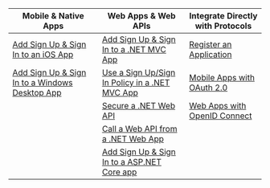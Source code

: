 | Mobile & Native Apps | Web Apps & Web APIs | Integrate Directly with Protocols |
| ----------------------- | ------------------------------- | --------------------- |
| [Add Sign Up & Sign In to an iOS App](active-directory-b2c-devquickstarts-ios.md) | [Add Sign Up & Sign In to a .NET MVC App](active-directory-b2c-devquickstarts-web-dotnet.md) | [Register an Application](active-directory-b2c-app-registration.md) |
| [Add Sign Up & Sign In to a Windows Desktop App](active-directory-b2c-devquickstarts-native-dotnet.md) | [Use a Sign Up/Sign In Policy in a .NET MVC App](active-directory-b2c-devquickstarts-web-dotnet-susi.md) | [Mobile Apps with OAuth 2.0](active-directory-b2c-reference-oauth-code.md) |
|  | [Secure a .NET Web API](active-directory-b2c-devquickstarts-api-dotnet.md) | [Web Apps with OpenID Connect](active-directory-b2c-reference-oidc.md) |
|  | [Call a Web API from a .NET Web App](active-directory-b2c-devquickstarts-web-api-dotnet.md) |  |
| | [Add Sign Up & Sign In to a ASP.NET Core app](https://github.com/azure-samples/active-directory-dotnet-webapp-openidconnect-aspnetcore-b2c) | |
